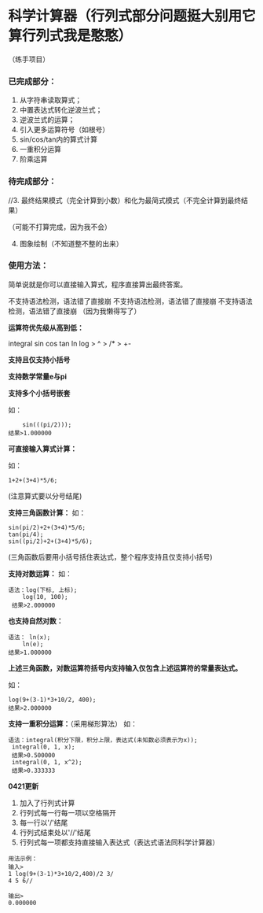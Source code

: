 # 科学计算器（行列式部分问题挺大别用它算行列式我是憨憨）
（练手项目）

### 已完成部分：

1. 从字符串读取算式；
2. 中置表达式转化逆波兰式；
3. 逆波兰式的运算；
4. 引入更多运算符号（如根号）
5. sin/cos/tan内的算式计算
6. 一重积分运算
7. 阶乘运算

### 待完成部分：

//3. 最终结果模式（完全计算到小数）和化为最简式模式（不完全计算到最终结果）

（可能不打算完成，因为我不会）

4. 图象绘制（不知道整不整的出来）

### 使用方法：

简单说就是你可以直接输入算式，程序直接算出最终答案。

不支持语法检测，语法错了直接崩
不支持语法检测，语法错了直接崩
不支持语法检测，语法错了直接崩
（因为我懒得写了）

**运算符优先级从高到低：**

integral sin cos tan ln log > ^ > /* > +-

**支持且仅支持小括号**

**支持数学常量e与pi**

**支持多个小括号嵌套**

如：

```
	sin(((pi/2)));
结果>1.000000
```

**可直接输入算式计算：**

如：

```
1+2+(3+4)*5/6;
```

(注意算式要以分号结尾)

**支持三角函数计算：**
如：

```
sin(pi/2)+2+(3+4)*5/6;
tan(pi/4);
sin((pi/2)+2+(3+4)*5/6);
```


(三角函数后要用小括号括住表达式，整个程序支持且仅支持小括号)

**支持对数运算：**
如：

```
语法：log(下标, 上标);
    log(10, 100);
 结果>2.000000
```

**也支持自然对数：**

```
语法： ln(x);
	ln(e);
结果>1.000000

```

**上述三角函数，对数运算符括号内支持输入仅包含上述运算符的常量表达式。**

如：

```
log(9+(3-1)*3+10/2, 400);
结果>2.000000
```



**支持一重积分运算：**（采用梯形算法）
如：

```
语法：integral(积分下限，积分上限，表达式(未知数必须表示为x));
 integral(0, 1, x);
 结果>0.500000
 integral(0, 1, x^2);
 结果>0.333333
```

**0421更新**

1. 加入了行列式计算
2. 行列式每一行每一项以空格隔开
3. 每一行以'/'结尾
4. 行列式结束处以'//'结尾
5. 行列式每一项都支持直接输入表达式（表达式语法同科学计算器）

```
用法示例：
输入>
1 log(9+(3-1)*3+10/2,400)/2 3/
4 5 6//

输出>
0.000000
```

